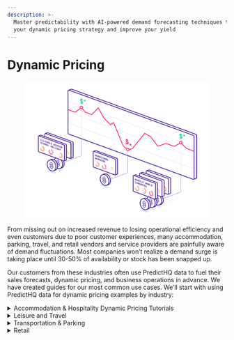 ```yaml
---
description: >-
  Master predictability with AI-powered demand forecasting techniques to inform
  your dynamic pricing strategy and improve your yield
---
```


# Dynamic Pricing

<figure><img src="../../.gitbook/assets/illustration-dynamic-pricing[1].svg" alt=""><figcaption></figcaption></figure>

From missing out on increased revenue to losing operational efficiency and even customers due to poor customer experiences, many accommodation, parking, travel, and retail vendors and service providers are painfully aware of demand fluctuations. Most companies won’t realize a demand surge is taking place until 30-50% of availability or stock has been snapped up.

Our customers from these industries often use PredictHQ data to fuel their sales forecasts, dynamic pricing, and business operations in advance. We have created guides for our most common use cases. We’ll start with using PredictHQ data for dynamic pricing examples by industry:

<details>

<summary>Accommodation &#x26; Hospitality Dynamic Pricing Tutorials</summary>

To implement PredictHQ data to inform dynamic pricing for your accommodation business, review the guides for this use case below:

* **No code**: [Using PredictHQ ](https://www.predicthq.com/support/category/control-center-and-account-settings)[Web application](https://www.predicthq.com/support/category/control-center-and-account-settings) (Control Center) - Use basic event impact data and trends to inform your manual pricing updates.
* \*Most Popular\* **API enrichment, analysis, and visualization in Power BI** - Integrate PredictHQ data with your Power BI dynamic pricing workflows. (Coming soon)
* [**Update machine learning models with predictive event data**](../guides/tutorials/improving-demand-forecasting-models-with-event-features.md) - Automatically and dynamically update your pricing by integrating PredictHQ data directly into your demand forecasting models.

PredictHQ helps its customers master predictability with the smartest and largest event impact data stream, which can drive dynamic pricing planning and operations quickly, efficiently, and at scale.

See [How Hoteliers Achieved a 10% RevPar Increase with HQ revenue](https://www.predicthq.com/customers/hqrevenue).

<img src="https://images.ctfassets.net/ihlmn42cjuv0/4G2fPo8pnOJbmwilwX2wro/23306718c9cda741b8db6b18f4867b3a/thumb-story-hqrevenue.dd652af.d672854377850b3d6a3be6f0d0871252.jpg?fm=jpg&#x26;q=93" alt="" data-size="original">

</details>



<details>

<summary>Leisure and Travel</summary>

To implement PredictHQ data to inform dynamic pricing for your Leisure and Travel business, review the guides for this use case below:

* **No code**: [Using PredictHQ Web application](https://www.predicthq.com/support/category/control-center-and-account-settings) (Control Center) - Use basic event impact data and trends to inform your manual pricing updates.

<!---->

* \*Most Popular\* **API enrichment, analysis, and visualization in Power BI** - Integrate PredictHQ data with your Power BI dynamic pricing workflows. (Coming soon)

<!---->

* [**Update machine learning models with predictive event data**](../guides/tutorials/improving-demand-forecasting-models-with-event-features.md) - Automatically and dynamically update your pricing by integrating PredictHQ data directly into your demand forecasting models.

With PredictHQ's products and data, our Leisure and Travel customers gain insights into these demand fluctuations well in advance. This allows them to optimize their pricing strategy effectively and make informed decisions that boost profitability while catering to the dynamic needs of travelers and event-goers.

</details>



<details>

<summary>Transportation &#x26; Parking</summary>

To implement PredictHQ data to inform dynamic pricing for your parking and transportation business, review the guides for this use case below:

* **No code**: [Using PredictHQ Web application](https://www.predicthq.com/support/category/control-center-and-account-settings) (Control Center) - Use basic event impact data and trends to inform your manual pricing updates.

<!---->

* **API enrichment, analysis, and visualization in Power BI** - Integrate PredictHQ data with your Power BI dynamic pricing workflows. (Coming soon)

<!---->

* [**Update machine learning models with predictive event data**](../guides/tutorials/improving-demand-forecasting-models-with-event-features.md) - Automatically and dynamically update your pricing by integrating PredictHQ data directly into your demand forecasting models.

Consider a scenario where a city is scheduled to host a major sports championship and a large music concert in the same week. Or maybe there is a cluster of small events all happening on the same weekend that in aggregate are going to bring in a lot of people into the same part of the city. You might observe a dramatic increase in demand for transportation and parking services, potentially doubling or even tripling compared to normal levels.

To capitalize on surges like this effectively, adopting dynamic pricing strategies becomes crucial.

[ParkMobile uses intelligent event data to boost parking reservations](https://www.predicthq.com/customers/parkmobile)

<img src="https://images.ctfassets.net/ihlmn42cjuv0/2gimBqwe0Xt0XtQbtN5GUI/fd609c66ea6a19b07aadfd2f418dcbf3/pexels-ricky-esquivel-2226607_1.png?fm=jpg&#x26;q=93" alt="" data-size="original">

</details>



<details>

<summary>Retail</summary>

In the retail industry, failing to recognize demand fluctuations can lead to missed revenue opportunities and operational challenges, much like in the transportation and parking sectors. Imagine a major retail chain facing significant events like Black Friday, Christmas, or even local festivals. Sales could spike dramatically, increasing by 50% to 100% above normal levels during these periods.

Dynamic pricing is a pivotal strategy in harnessing these surges effectively.

#### Retail Dynamic Pricing Guides

To implement PredictHQ data to inform dynamic pricing for your retail business, review the guides for this use case below:

* **No code**: [Using PredictHQ Web application](https://www.predicthq.com/support/category/control-center-and-account-settings) (Control Center) - Use basic event impact data and trends to inform your manual pricing updates.

<!---->

* \*Most Popular\* **API enrichment, analysis, and visualization in Power BI** - Integrate PredictHQ data with your Power BI dynamic pricing workflows. (Coming soon)

<!---->

* [**Update machine learning models with predictive event data**](../guides/tutorials/improving-demand-forecasting-models-with-event-features.md) - Automatically and dynamically update your pricing by integrating PredictHQ data directly into your demand forecasting models.

</details>
